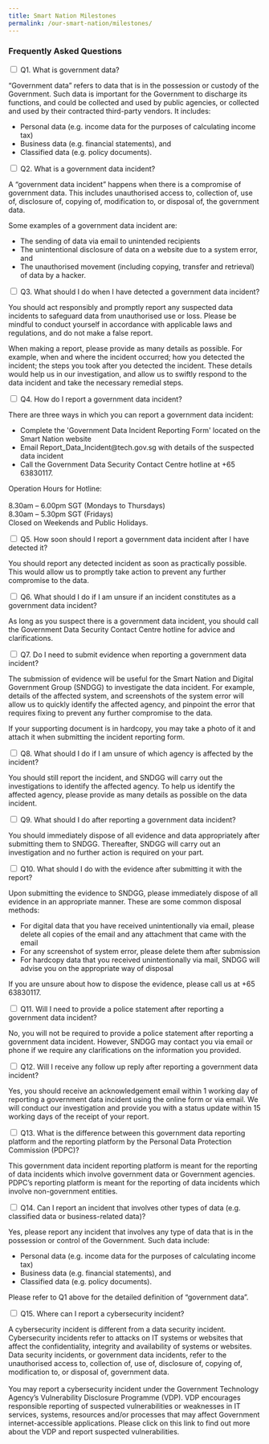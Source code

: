```yaml
---
title: Smart Nation Milestones 
permalink: /our-smart-nation/milestones/
---
```


<div class="row">
	<div class="col is-8 is-offset-2 print-content"><h3 id="frequently-asked-questions"><strong>Frequently Asked Questions</strong></h3>
		<div class="courseAccordion">
			<div class="row">
	  			<div class="col">
					<div class="tab">
						<input type="checkbox" id="chck_Q1" />
						<label class="tab-label" for="chck_Q1">Q1. What is government data?</label>
						<div class="tab-content"><p>“Government data” refers to data that is in the possession or custody of the Government. Such data is important for the Government to discharge its functions, and could be collected and used by public agencies, or collected and used by their contracted third-party vendors. It includes:<ul>
<li>Personal data (e.g. income data for the purposes of calculating income tax)</li>
<li>Business data (e.g. financial statements), and</li>
<li>Classified data (e.g. policy documents).</li></ul></p>
							</div>										
						</div>				
						<div class="tab">
							<input type="checkbox" id="chck_Q2" />
							<label class="tab-label" for="chck_Q2">Q2. What is a government data incident?</label>
							<div class="tab-content"><p>A “government data incident” happens when there is a compromise of government data. This includes unauthorised access to, collection of, use of, disclosure of, copying of, modification to, or disposal of, the government data.
</p><p>Some examples of a government data incident are:<ul>
<li>The sending of data via email to unintended recipients</li>
<li>The unintentional disclosure of data on a website due to a system error, and</li>
<li>The unauthorised movement (including copying, transfer and retrieval) of data by a hacker.</li></ul></p>
							</div>
						</div>
						<div class="tab">
							<input type="checkbox" id="chck_Q3" />
							<label class="tab-label" for="chck_Q3">Q3. What should I do when I have detected a government data incident?</label>
							<div class="tab-content"><p>You should act responsibly and promptly report any suspected data incidents to safeguard data from unauthorised use or loss. Please be mindful to conduct yourself in accordance with applicable laws and regulations, and do not make a false report.
</p><p>When making a report, please provide as many details as possible. For example, when and where the incident occurred; how you detected the incident; the steps you took after you detected the incident. These details would help us in our investigation, and allow us to swiftly respond to the data incident and take the necessary remedial steps.</p>
							</div>					
						</div>
						<div class="tab">
							<input type="checkbox" id="chck_Q4" />
							<label class="tab-label" for="chck_Q4">Q4. How do I report a government data incident?</label>
							<div class="tab-content"><p>There are three ways in which you can report a government data incident:<ul>
<li>Complete the 'Government Data Incident Reporting Form' located on the Smart Nation website</li>
<li>Email Report_Data_Incident@tech.gov.sg with details of the suspected data incident</li>
<li>Call the Government Data Security Contact Centre hotline at +65 63830117.</li></ul>
</p><p>Operation Hours for Hotline:
<br><br>8.30am – 6.00pm SGT (Mondays to Thursdays)
<br>8.30am – 5.30pm SGT (Fridays)
<br>Closed on Weekends and Public Holidays.</p>
							</div>					
						</div>
						<div class="tab">
							<input type="checkbox" id="chck_Q5" />
							<label class="tab-label" for="chck_Q5">Q5. How soon should I report a government data incident after I have detected it?</label>
							<div class="tab-content"><p>You should report any detected incident as soon as practically possible. This would allow us to promptly take action to prevent any further compromise to the data.</p>
							</div>					
						</div>
						<div class="tab">
							<input type="checkbox" id="chck_Q6" />
							<label class="tab-label" for="chck_Q6">Q6. What should I do if I am unsure if an incident constitutes as a government data incident?</label>
							<div class="tab-content"><p>As long as you suspect there is a government data incident, you should call the Government Data Security Contact Centre hotline for advice and clarifications.</p>
							</div>					
						</div>
				  		<div class="tab">
							<input type="checkbox" id="chck_Q7" />
							<label class="tab-label" for="chck_Q7">Q7. Do I need to submit evidence when reporting a government data incident?</label>
							<div class="tab-content"><p>The submission of evidence will be useful for the Smart Nation and Digital Government Group (SNDGG) to investigate the data incident. For example, details of the affected system, and screenshots of the system error will allow us to quickly identify the affected agency, and pinpoint the error that requires fixing to prevent any further compromise to the data.
</p><p>If your supporting document is in hardcopy, you may take a photo of it and attach it when submitting the incident reporting form.</p>
							</div>					
						</div>
				  		<div class="tab">
							<input type="checkbox" id="chck_Q8" />
							<label class="tab-label" for="chck_Q8">Q8. What should I do if I am unsure of which agency is affected by the incident?</label>
							<div class="tab-content"><p>You should still report the incident, and SNDGG will carry out the investigations to identify the affected agency. To help us identify the affected agency, please provide as many details as possible on the data incident.</p>
							</div>					
						</div>
						<div class="tab">
							<input type="checkbox" id="chck_Q9" />
							<label class="tab-label" for="chck_Q9">Q9. What should I do after reporting a government data incident?</label>
							<div class="tab-content"><p>You should immediately dispose of all evidence and data appropriately after submitting them to SNDGG. Thereafter, SNDGG will carry out an investigation and no further action is required on your part.</p>
							</div>					
						</div>
						<div class="tab">
							<input type="checkbox" id="chck_Q10" />
							<label class="tab-label" for="chck_Q10">Q10. What should I do with the evidence after submitting it with the report?</label>
							<div class="tab-content"><p>Upon submitting the evidence to SNDGG, please immediately dispose of all evidence in an appropriate manner. These are some common disposal methods:<ul>
<li>For digital data that you have received unintentionally via email, please delete all copies of the email and any attachment that came with the email</li>
<li>For any screenshot of system error, please delete them after submission</li>
<li>For hardcopy data that you received unintentionally via mail, SNDGG will advise you on the appropriate way of disposal</li></ul></p><p>
If you are unsure about how to dispose the evidence, please call us at +65 63830117.</p>
							</div>					
						</div>
						<div class="tab">
							<input type="checkbox" id="chck_Q11" />
							<label class="tab-label" for="chck_Q11">Q11. Will I need to provide a police statement after reporting a government data incident?</label>
							<div class="tab-content"><p>No, you will not be required to provide a police statement after reporting a government data incident. However, SNDGG may contact you via email or phone if we require any clarifications on the information you provided.</p>
							</div>					
						</div>
						<div class="tab">
							<input type="checkbox" id="chck_Q12" />
							<label class="tab-label" for="chck_Q12">Q12. Will I receive any follow up reply after reporting a government data incident?</label>
							<div class="tab-content"><p>Yes, you should receive an acknowledgement email within 1 working day of reporting a government data incident using the online form or via email. We will conduct our investigation and provide you with a status update within 15 working days of the receipt of your report.</p>
							</div>					
						</div>
						<div class="tab">
							<input type="checkbox" id="chck_Q13" />
							<label class="tab-label" for="chck_Q13">Q13. What is the difference between this government data reporting platform and the reporting platform by the Personal Data Protection Commission (PDPC)?</label>
							<div class="tab-content"><p>This government data incident reporting platform is meant for the reporting of data incidents which involve government data or Government agencies. PDPC’s reporting platform is meant for the reporting of data incidents which involve non-government entities.</p>
							</div>					
						</div>
						<div class="tab">
							<input type="checkbox" id="chck_Q14" />
							<label class="tab-label" for="chck_Q14">Q14. Can I report an incident that involves other types of data (e.g. classified data or business-related data)?</label>
							<div class="tab-content"><p>Yes, please report any incident that involves any type of data that is in the possession or control of the Government. Such data include:<ul>
<li>Personal data (e.g. income data for the purposes of calculating income tax)</li>
<li>Business data (e.g. financial statements), and</li> 
<li>Classified data (e.g. policy documents).</li></ul></p><p>
Please refer to Q1 above for the detailed definition of “government data”.</p>
							</div>					
						</div>
						<div class="tab">
							<input type="checkbox" id="chck_Q15" />
							<label class="tab-label" for="chck_Q15">Q15. Where can I report a cybersecurity incident?</label>
							<div class="tab-content"><p>A cybersecurity incident is different from a data security incident. Cybersecurity incidents refer to attacks on IT systems or websites that affect the confidentiality, integrity and availability of systems or websites. Data security incidents, or government data incidents, refer to the unauthorised access to, collection of, use of, disclosure of, copying of, modification to, or disposal of, government data.
<br><br>You may report a cybersecurity incident under the Government Technology Agency’s Vulnerability Disclosure Programme (VDP). VDP encourages responsible reporting of suspected vulnerabilities or weaknesses in IT services, systems, resources and/or processes that may affect Government internet-accessible applications. Please click on this link to find out more about the VDP and report suspected vulnerabilities.</p>
							</div>					
						</div>
					</div>
				</div>
			</div>
		</div>
	</div>
</div>
